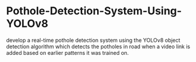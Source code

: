 # Pothole-Detection-System-Using-YOLOv8
develop a real-time pothole detection system using the YOLOv8 object detection algorithm which detects the potholes in road when a video link is added based on earlier patterns it was trained on.
